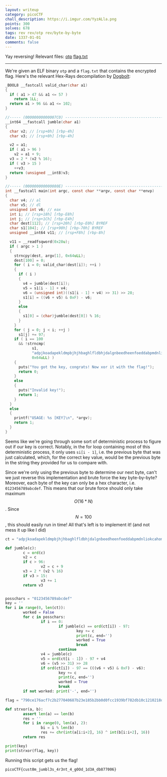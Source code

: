 ```yaml
---
layout: writeup
category: picoCTF
chall_description: https://i.imgur.com/YyzALla.png
points: 300
solves: 678
tags: rev rev/otp rev/byte-by-byte
date: 1337-01-01
comments: false
---
```


Yay reversing! Relevant files: [otp](https://github.com/Nightxade/ctf-writeups/tree/master/assets/CTFs/picoCTF/otp) [flag.txt](https://github.com/Nightxade/ctf-writeups/tree/master/assets/CTFs/picoCTF/otp-flag.txt)  

---
<script
  src="https://cdn.mathjax.org/mathjax/latest/MathJax.js?config=TeX-AMS-MML_HTMLorMML"
  type="text/javascript">
</script>

We're given an ELF binary `otp` and a `flag.txt` that contains the encrypted flag. Here's the relevant Hex-Rays decompilation by [Dogbolt](https://dogbolt.org/):  

```c
_BOOL8 __fastcall valid_char(char a1)
{
  if ( a1 > 47 && a1 <= 57 )
    return 1LL;
  return a1 > 96 && a1 <= 102;
}

//----- (00000000000007C0) ----------------------------------------------------
__int64 __fastcall jumble(char a1)
{
  char v2; // [rsp+0h] [rbp-4h]
  char v3; // [rsp+0h] [rbp-4h]

  v2 = a1;
  if ( a1 > 96 )
    v2 = a1 + 9;
  v3 = 2 * (v2 % 16);
  if ( v3 > 15 )
    ++v3;
  return (unsigned __int8)v3;
}

//----- (000000000000080E) ----------------------------------------------------
int __fastcall main(int argc, const char **argv, const char **envp)
{
  char v4; // al
  char v5; // dl
  unsigned int v6; // eax
  int i; // [rsp+18h] [rbp-E8h]
  int j; // [rsp+1Ch] [rbp-E4h]
  char dest[112]; // [rsp+20h] [rbp-E0h] BYREF
  char s1[104]; // [rsp+90h] [rbp-70h] BYREF
  unsigned __int64 v11; // [rsp+F8h] [rbp-8h]

  v11 = __readfsqword(0x28u);
  if ( argc > 1 )
  {
    strncpy(dest, argv[1], 0x64uLL);
    dest[100] = 0;
    for ( i = 0; valid_char(dest[i]); ++i )
    {
      if ( i )
      {
        v4 = jumble(dest[i]);
        v5 = s1[i - 1] + v4;
        v6 = (unsigned int)((s1[i - 1] + v4) >> 31) >> 28;
        s1[i] = ((v6 + v5) & 0xF) - v6;
      }
      else
      {
        s1[0] = (char)jumble(dest[0]) % 16;
      }
    }
    for ( j = 0; j < i; ++j )
      s1[j] += 97;
    if ( i == 100
      && !strncmp(
            s1,
            "adpjkoadapekldmpbjhjhbaghlfldbhjdalgnbeedheenfoeddabpmdnliokcahomdphbcleipfgibjdcgmjcmadaomiakpdjcni",
            0x64uLL) )
    {
      puts("You got the key, congrats! Now xor it with the flag!");
      return 0;
    }
    else
    {
      puts("Invalid key!");
      return 1;
    }
  }
  else
  {
    printf("USAGE: %s [KEY]\n", *argv);
    return 1;
  }
}
```

Seems like we're going through some sort of deterministic process to figure out if our key is correct. Notably, in the for loop containing most of this deterministic process, it only uses `si[i - 1]`, i.e. the previous byte that was just calculated, which, for the correct key value, would be the previous byte in the string they provided for us to compare with.  

Since we're only using the previous byte to determine our next byte, can't we just reverse this implementation and brute force the key byte-by-byte? Moreover, each byte of the key can only be a hex character, i.e. `0123456789abcdef`. This means that our brute force should only take maximum $$O(16 * N)$$. Since $$N=100$$, this should easily run in time! All that's left is to implement it! (and not mess it up like I did)  

```py
ct = "adpjkoadapekldmpbjhjhbaghlfldbhjdalgnbeedheenfoeddabpmdnliokcahomdphbcleipfgibjdcgmjcmadaomiakpdjcni"

def jumble(c):
        c = ord(c)
        v2 = c
        if c > 96:
                v2 = c + 9
        v3 = 2 * (v2 % 16)
        if v3 > 15:
                v3 += 1
        return v3


posschars = "0123456789abcdef"
key = ''
for i in range(0, len(ct)):
        worked = False
        for c in posschars:
                if i == 0:
                        if jumble(c) == ord(ct[i]) - 97:
                                key += c
                                print(c, end='')
                                worked = True
                                break
                        continue
                v4 = jumble(c)
                v5 = ord(ct[i - 1]) - 97 + v4
                v6 = (v5 >> 31) >> 28
                if ord(ct[i]) - 97 == (((v6 + v5) & 0xF) - v6):
                        key += c
                        print(c, end='')
                        worked = True
                        break
        if not worked: print('-', end='')

flag = "790ce176acf7c2b277040687b23e185b2bb0d0fcc1939bf782db10c1210218dc4b2b3c931a5c2f04ad5aa711d04175920aa0"

def strxor(a, b):
        assert len(a) == len(b)
        res = ''
        for i in range(0, len(a), 2):
                bi = i % len(b)
                res += chr(int(a[i:i+2], 16) ^ int(b[i:i+2], 16))
        return res

print(key)
print(strxor(flag, key))
```

Running this script gets us the flag!  

    picoCTF{cust0m_jumbl3s_4r3nt_4_g0Od_1d3A_db877006}